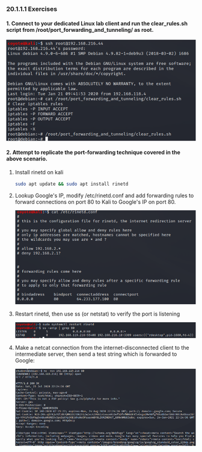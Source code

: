 ### 20.1.1.1 Exercises
#### 1. Connect to your dedicated Linux lab client and run the clear_rules.sh script from /root/port_forwarding_and_tunneling/ as root.

![image-20200725172142083](.20.1.1.1.assets/image-20200725172142083.png)

#### 2. Attempt to replicate the port-forwarding technique covered in the above scenario.

1. Install rinetd on kali

   ```bash
   sudo apt update && sudo apt install rinetd
   ```

2. Lookup Google's IP, modify /etc/rinetd.conf and add forwarding rules to forward connections on port 80 to Kali to Google's IP on port 80.

   ![image-20200725172332031](.20.1.1.1.assets/image-20200725172332031.png)

3. Restart rinetd, then use ss (or netstat) to verify the port is listening

   ![image-20200725172359469](.20.1.1.1.assets/image-20200725172359469.png)

4. Make a netcat connection from the internet-disconnected client to the intermediate server, then send a test string which is forwarded to Google:

   ![image-20200725172507642](.20.1.1.1.assets/image-20200725172507642.png)

   

